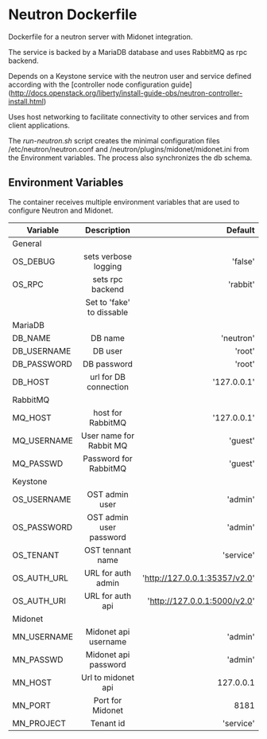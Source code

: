 # Neutron Dockerfile

Dockerfile for a neutron server with Midonet integration.

The service is backed by a MariaDB database and uses
RabbitMQ as rpc backend.

Depends on a Keystone service with the neutron user and
service defined according with the [controller node configuration guide]
(http://docs.openstack.org/liberty/install-guide-obs/neutron-controller-install.html)

Uses host networking to facilitate connectivity to other
services and from client applications.

The *run-neutron.sh* script creates the minimal configuration
files /etc/neutron/neutron.conf and /neutron/plugins/midonet/midonet.ini
from the Environment variables. The process also synchronizes the db
schema.

## Environment Variables

The container receives multiple environment variables that are used to
configure Neutron and Midonet.

|Variable     | Description               |  Default                     |
|-------------|:-------------------------:|-----------------------------:|
|General                                                                 |
|OS_DEBUG     | sets verbose logging      |  'false'                     |
|OS_RPC       | sets rpc backend          | 'rabbit'                     |
|             | Set to 'fake' to dissable |                              |
|MariaDB                                                                 |
|DB_NAME      | DB name                   | 'neutron'                    |
|DB_USERNAME  | DB user                   | 'root'                       |
|DB_PASSWORD  | DB password               | 'root'                       |
|DB_HOST      | url for DB connection     | '127.0.0.1'                  |
|RabbitMQ                                                                |
|MQ_HOST      | host for RabbitMQ         |  '127.0.0.1'                 |
|MQ_USERNAME  | User name for Rabbit MQ   |  'guest'                     |
|MQ_PASSWD    | Password for RabbitMQ     |  'guest'                     |
|Keystone                                                                |
|OS_USERNAME  | OST admin user            | 'admin'                      |
|OS_PASSWORD  | OST admin user password   | 'admin'                      |
|OS_TENANT    | OST tennant name          | 'service'                    |
|OS_AUTH_URL  | URL for auth admin        | 'http://127.0.0.1:35357/v2.0'|
|OS_AUTH_URI  | URL for auth api          | 'http://127.0.0.1:5000/v2.0' |
|Midonet                                                                 |
|MN_USERNAME  | Midonet api username      | 'admin'                      |
|MN_PASSWD    | Midonet api password      | 'admin'                      |
|MN_HOST      | Url to midonet api        | 127.0.0.1                    |
|MN_PORT      | Port for Midonet          | 8181                         |
|MN_PROJECT   | Tenant id                 | 'service'                    |
